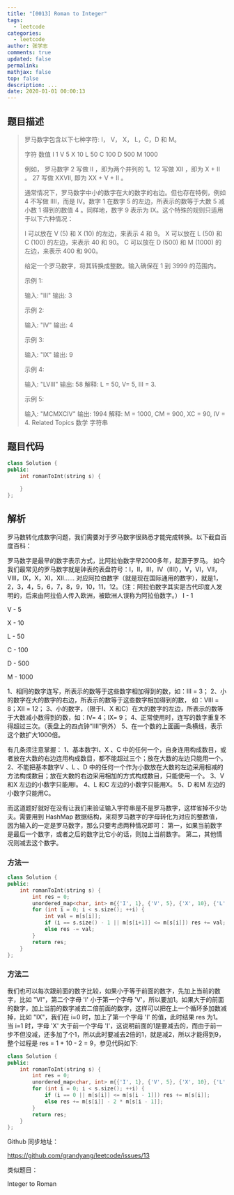 ```yaml
---
title: "[0013] Roman to Integer"
tags:
  - leetcode
categories:
  - leetcode
author: 张学志
comments: true
updated: false
permalink:
mathjax: false
top: false
description: ...
date: 2020-01-01 00:00:13
---
```


## 题目描述

> 罗马数字包含以下七种字符: I， V， X， L，C，D 和 M。 
> 
> 字符          数值
> I             1
> V             5
> X             10
> L             50
> C             100
> D             500
> M             1000 
> 
> 例如， 罗马数字 2 写做 II ，即为两个并列的 1。12 写做 XII ，即为 X + II 。 27 写做 XXVII, 即为 XX + V + II 。 
> 
> 通常情况下，罗马数字中小的数字在大的数字的右边。但也存在特例，例如 4 不写做 IIII，而是 IV。数字 1 在数字 5 的左边，所表示的数等于大数 5 减小数 1 得到的数值 4 。同样地，数字 9 表示为 IX。这个特殊的规则只适用于以下六种情况： 
> 
> 
> I 可以放在 V (5) 和 X (10) 的左边，来表示 4 和 9。 
> X 可以放在 L (50) 和 C (100) 的左边，来表示 40 和 90。 
> C 可以放在 D (500) 和 M (1000) 的左边，来表示 400 和 900。 
> 
> 
> 给定一个罗马数字，将其转换成整数。输入确保在 1 到 3999 的范围内。 
> 
> 示例 1: 
> 
> 输入: "III"
> 输出: 3 
> 
> 示例 2: 
> 
> 输入: "IV"
> 输出: 4 
> 
> 示例 3: 
> 
> 输入: "IX"
> 输出: 9 
> 
> 示例 4: 
> 
> 输入: "LVIII"
> 输出: 58
> 解释: L = 50, V= 5, III = 3.
> 
> 
> 示例 5: 
> 
> 输入: "MCMXCIV"
> 输出: 1994
> 解释: M = 1000, CM = 900, XC = 90, IV = 4. 
> Related Topics 数学 字符串

## 题目代码

```cpp
class Solution {
public:
    int romanToInt(string s) {
        
    }
};
```

## 解析

罗马数转化成数字问题，我们需要对于罗马数字很熟悉才能完成转换。以下截自百度百科：

罗马数字是最早的数字表示方式，比阿拉伯数字早2000多年，起源于罗马。
如今我们最常见的罗马数字就是钟表的表盘符号：Ⅰ，Ⅱ，Ⅲ，Ⅳ（IIII），Ⅴ，Ⅵ，Ⅶ，Ⅷ，Ⅸ，Ⅹ，Ⅺ，Ⅻ……
对应阿拉伯数字（就是现在国际通用的数字），就是1，2，3，4，5，6，7，8，9，10，11，12。（注：阿拉伯数字其实是古代印度人发明的，后来由阿拉伯人传入欧洲，被欧洲人误称为阿拉伯数字。）
I - 1

V - 5

X - 10

L - 50

C - 100 

D - 500

M - 1000

1、相同的数字连写，所表示的数等于这些数字相加得到的数，如：Ⅲ = 3；
2、小的数字在大的数字的右边，所表示的数等于这些数字相加得到的数， 如：Ⅷ = 8；Ⅻ = 12；
3、小的数字，（限于Ⅰ、X 和C）在大的数字的左边，所表示的数等于大数减小数得到的数，如：Ⅳ= 4；Ⅸ= 9；
4、正常使用时，连写的数字重复不得超过三次。（表盘上的四点钟“IIII”例外）
5、在一个数的上面画一条横线，表示这个数扩大1000倍。
 
有几条须注意掌握：
1、基本数字Ⅰ、X 、C 中的任何一个，自身连用构成数目，或者放在大数的右边连用构成数目，都不能超过三个；放在大数的左边只能用一个。
2、不能把基本数字V 、L 、D 中的任何一个作为小数放在大数的左边采用相减的方法构成数目；放在大数的右边采用相加的方式构成数目，只能使用一个。
3、V 和X 左边的小数字只能用Ⅰ。
4、L 和C 左边的小数字只能用X。
5、D 和M 左边的小数字只能用C。
 
而这道题好就好在没有让我们来验证输入字符串是不是罗马数字，这样省掉不少功夫。需要用到 HashMap 数据结构，来将罗马数字的字母转化为对应的整数值，因为输入的一定是罗马数字，那么只要考虑两种情况即可：
第一，如果当前数字是最后一个数字，或者之后的数字比它小的话，则加上当前数字。
第二，其他情况则减去这个数字。

### 方法一

```cpp
class Solution {
public:
    int romanToInt(string s) {
        int res = 0;
        unordered_map<char, int> m{{'I', 1}, {'V', 5}, {'X', 10}, {'L', 50}, {'C', 100}, {'D', 500}, {'M', 1000}};
        for (int i = 0; i < s.size(); ++i) {
            int val = m[s[i]];
            if (i == s.size() - 1 || m[s[i+1]] <= m[s[i]]) res += val;
            else res -= val;
        }
        return res;
    }
};
```

### 方法二

我们也可以每次跟前面的数字比较，如果小于等于前面的数字，先加上当前的数字，比如 "VI"，第二个字母 'I' 小于第一个字母 'V'，所以要加1。如果大于的前面的数字，加上当前的数字减去二倍前面的数字，这样可以把在上一个循环多加数减掉，比如 "IX"，我们在 i=0 时，加上了第一个字母 'I' 的值，此时结果 res 为1。当 i=1 时，字母 'X' 大于前一个字母 'I'，这说明前面的1是要减去的，而由于前一步不但没减，还多加了个1，所以此时要减去2倍的1，就是减2，所以才能得到9，整个过程是 res = 1 + 10 - 2 = 9，参见代码如下:

```cpp
class Solution {
public:
    int romanToInt(string s) {
        int res = 0;
        unordered_map<char, int> m{{'I', 1}, {'V', 5}, {'X', 10}, {'L', 50}, {'C', 100}, {'D', 500}, {'M', 1000}};
        for (int i = 0; i < s.size(); ++i) {
            if (i == 0 || m[s[i]] <= m[s[i - 1]]) res += m[s[i]];
            else res += m[s[i]] - 2 * m[s[i - 1]];
        }
        return res;
    }
};
```


Github 同步地址：

https://github.com/grandyang/leetcode/issues/13

 

类似题目：

Integer to Roman

